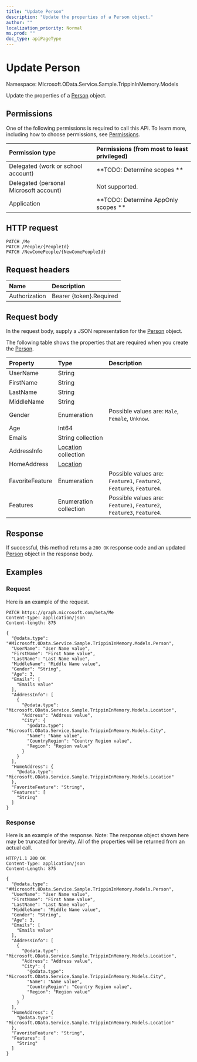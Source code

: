 ```yaml
---
title: "Update Person"
description: "Update the properties of a Person object."
author: ""
localization_priority: Normal
ms.prod: ""
doc_type: apiPageType
---
```


# Update Person

Namespace: Microsoft.OData.Service.Sample.TrippinInMemory.Models

Update the properties of a [Person](../resources/microsoft.odata.service.sample.trippininmemory.models-person.md) object.

## Permissions
One of the following permissions is required to call this API. To learn more, including how to choose permissions, see [Permissions](/concepts/permissions-reference.md).

|Permission type|Permissions (from most to least privileged)|
|:---|:---|
|Delegated (work or school account)|**TODO: Determine scopes **|
|Delegated (personal Microsoft account)|Not supported.|
|Application|**TODO: Determine AppOnly scopes **|

## HTTP request
<!-- {
  "blockType": "ignored"
}
-->
``` http
PATCH /Me
PATCH /People/{PeopleId}
PATCH /NewComePeople/{NewComePeopleId}
```

## Request headers
|Name|Description|
|:---|:---|
|Authorization|Bearer {token}.Required|

## Request body
In the request body, supply a JSON representation for the [Person](../resources/microsoft.odata.service.sample.trippininmemory.models-person.md) object.

The following table shows the properties that are required when you create the [Person](../resources/microsoft.odata.service.sample.trippininmemory.models-person.md).

|Property|Type|Description|
|:---|:---|:---|
|UserName|String||
|FirstName|String||
|LastName|String||
|MiddleName|String||
|Gender|Enumeration| Possible values are: `Male`, `Female`, `Unknow`.|
|Age|Int64||
|Emails|String collection||
|AddressInfo|[Location](../resources/microsoft.odata.service.sample.trippininmemory.models-location.md) collection||
|HomeAddress|[Location](../resources/microsoft.odata.service.sample.trippininmemory.models-location.md)||
|FavoriteFeature|Enumeration| Possible values are: `Feature1`, `Feature2`, `Feature3`, `Feature4`.|
|Features|Enumeration collection| Possible values are: `Feature1`, `Feature2`, `Feature3`, `Feature4`.|



## Response
If successful, this method returns a `200 OK` response code and an updated [Person](../resources/microsoft.odata.service.sample.trippininmemory.models-person.md) object in the response body.

## Examples

### Request
Here is an example of the request.
<!-- {
  "blockType": "request",
  "name": "update_person"
}
-->
``` http
PATCH https://graph.microsoft.com/beta/Me
Content-type: application/json
Content-length: 875

{
  "@odata.type": "#Microsoft.OData.Service.Sample.TrippinInMemory.Models.Person",
  "UserName": "User Name value",
  "FirstName": "First Name value",
  "LastName": "Last Name value",
  "MiddleName": "Middle Name value",
  "Gender": "String",
  "Age": 3,
  "Emails": [
    "Emails value"
  ],
  "AddressInfo": [
    {
      "@odata.type": "Microsoft.OData.Service.Sample.TrippinInMemory.Models.Location",
      "Address": "Address value",
      "City": {
        "@odata.type": "Microsoft.OData.Service.Sample.TrippinInMemory.Models.City",
        "Name": "Name value",
        "CountryRegion": "Country Region value",
        "Region": "Region value"
      }
    }
  ],
  "HomeAddress": {
    "@odata.type": "Microsoft.OData.Service.Sample.TrippinInMemory.Models.Location"
  },
  "FavoriteFeature": "String",
  "Features": [
    "String"
  ]
}
```

### Response
Here is an example of the response. Note: The response object shown here may be truncated for brevity. All of the properties will be returned from an actual call.
<!-- {
  "blockType": "response",
  "truncated": true
}
-->
``` http
HTTP/1.1 200 OK
Content-Type: application/json
Content-Length: 875

{
  "@odata.type": "#Microsoft.OData.Service.Sample.TrippinInMemory.Models.Person",
  "UserName": "User Name value",
  "FirstName": "First Name value",
  "LastName": "Last Name value",
  "MiddleName": "Middle Name value",
  "Gender": "String",
  "Age": 3,
  "Emails": [
    "Emails value"
  ],
  "AddressInfo": [
    {
      "@odata.type": "Microsoft.OData.Service.Sample.TrippinInMemory.Models.Location",
      "Address": "Address value",
      "City": {
        "@odata.type": "Microsoft.OData.Service.Sample.TrippinInMemory.Models.City",
        "Name": "Name value",
        "CountryRegion": "Country Region value",
        "Region": "Region value"
      }
    }
  ],
  "HomeAddress": {
    "@odata.type": "Microsoft.OData.Service.Sample.TrippinInMemory.Models.Location"
  },
  "FavoriteFeature": "String",
  "Features": [
    "String"
  ]
}
```

